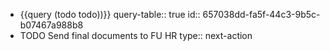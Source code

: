 - {{query (todo todo))}}
  query-table:: true
  id:: 657038dd-fa5f-44c3-9b5c-b07467a988b8
- TODO Send final documents to FU HR
  type:: next-action